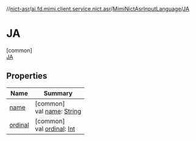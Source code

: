 //[nict-asr](../../../../index.md)/[ai.fd.mimi.client.service.nict.asr](../../index.md)/[MimiNictAsrInputLanguage](../index.md)/[JA](index.md)

# JA

[common]\
[JA](index.md)

## Properties

| Name | Summary |
|---|---|
| [name](../-v-i/index.md#-372974862%2FProperties%2F-869770626) | [common]<br>val [name](../-v-i/index.md#-372974862%2FProperties%2F-869770626): [String](https://kotlinlang.org/api/core/kotlin-stdlib/kotlin/-string/index.html) |
| [ordinal](../-v-i/index.md#-739389684%2FProperties%2F-869770626) | [common]<br>val [ordinal](../-v-i/index.md#-739389684%2FProperties%2F-869770626): [Int](https://kotlinlang.org/api/core/kotlin-stdlib/kotlin/-int/index.html) |
